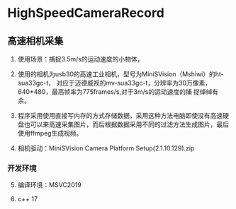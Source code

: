 # HighSpeedCameraRecord

## 高速相机采集
1. 使用场景：捕捉3.5m/s的运动速度的小物体，

2. 使用的相机为usb30的高速工业相机，型号为MiniSVision（Mshiwi）的ht-sua33gc-t， 对应于迈德威视的mv-sua33gc-t，分辨率为30万像素，640*480，最高帧率为775frames/s,对于3m/s的运动速度的捕 捉绰绰有余。

3. 程序采用使用直接写内存的方式存储数据，采用这种方法电脑即使没有高速硬盘也可以来高速采集图片，而后根据数据采用不同的过滤方法生成图片，最后使用ffmpeg生成视频。

4. 相机驱动：MiniSVision Camera Platform Setup(2.1.10.129).zip

### 开发环境

5. 编译环境：MSVC2019

6. c++ 17
